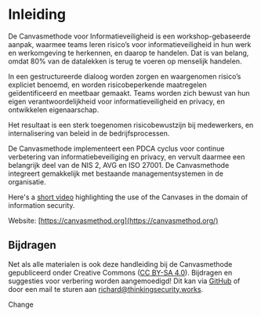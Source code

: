 # Inleiding

De Canvasmethode voor Informatieveiligheid is een workshop-gebaseerde aanpak, waarmee teams leren risico’s voor informatieveiligheid in hun werk en werkomgeving te herkennen, en daarop te handelen. Dat is van belang, omdat 80% van de datalekken is terug te voeren op menselijk handelen.

In een gestructureerde dialoog worden zorgen en waargenomen risico’s expliciet benoemd, en worden risicobeperkende maatregelen geïdentificeerd en meetbaar gemaakt. Teams worden zich bewust van hun eigen verantwoordelijkheid voor informatieveiligheid en privacy, en ontwikkelen eigenaarschap.

Het resultaat is een sterk toegenomen risicobewustzijn bij medewerkers, en internalisering van beleid in de bedrijfsprocessen.

De Canvasmethode implementeert een PDCA cyclus voor continue verbetering van informatiebeveiliging en privacy, en vervult daarmee een belangrijk deel van de NIS 2, AVG en ISO 27001. De Canvasmethode integreert gemakkelijk met bestaande managementsystemen in de organisatie.

Here's a [short video](https://www.youtube.com/watch?v=Gy-yQ2UbSzA) highlighting the use of the Canvases in the domain of information security.

Website: [https://canvasmethod.org](https://canvasmethod.org/)

## Bijdragen

Net als alle materialen is ook deze handleiding bij de Canvasmethode gepubliceerd onder Creative Commons ([CC BY-SA 4.0](http://creativecommons.org/licenses/by-sa/4.0/)). Bijdragen en suggesties voor verbering worden aangemoedigd! Dit kan via [GitHub](https://github.com/rkranendonk/canvasmethod) of door een mail te sturen aan richard@thinkingsecurity.works. 

Change